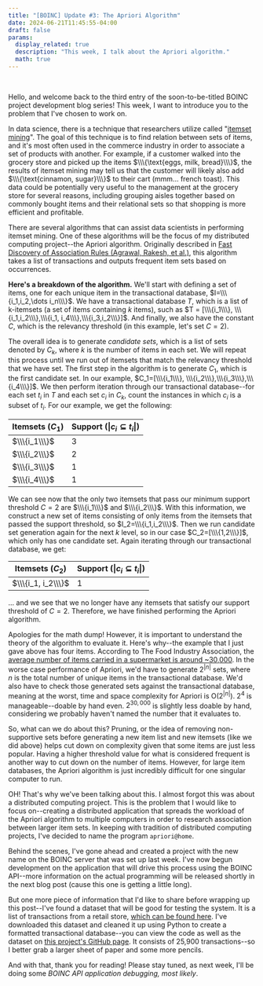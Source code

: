 ```yaml
---
title: "[BOINC] Update #3: The Apriori Algorithm"
date: 2024-06-21T11:45:55-04:00
draft: false
params:
  display_related: true
  description: "This week, I talk about the Apriori algorithm."
  math: true
---
```


<br>

Hello, and welcome back to the third entry of the soon-to-be-titled BOINC project development blog series! This week, I want to introduce you to the problem that I've chosen to work on.

In data science, there is a technique that researchers utilize called "[itemset mining](https://en.wikipedia.org/wiki/Sequential_pattern_mining#Itemset_mining)". The goal of this technique is to find relation between sets of items, and it's most often used in the commerce industry in order to associate a set of products with another. For example, if a customer walked into the grocery store and picked up the items $\\\{\text{eggs, milk, bread}\\\}$, the results of itemset mining may tell us that the customer will likely also add $\\\{\text{cinnamon, sugar}\\\}$ to their cart (mmm... french toast). This data could be potentially very useful to the management at the grocery store for several reasons, including grouping aisles together based on commonly bought items and their relational sets so that shopping is more efficient and profitable.

There are several algorithms that can assist data scientists in performing itemset mining. One of these algorithms will be the focus of my distributed computing project--the Apriori algorithm. Originally described in [Fast Discovery of Association Rules (Agrawal, Rakesh, et al.)](https://www.cs.bme.hu/~marti/adatbanya/apriori_hashtree.pdf), this algorithm takes a list of transactions and outputs frequent item sets based on occurrences.

**Here's a breakdown of the algorithm.** We'll start with defining a set of items, one for each unique item in the transactional database, $I=\\\{i_1,i_2,\dots i_n\\\}$. We have a transactional database $T$, which is a list of k-itemsets (a set of items containing $k$ items), such as $T = [\\\{i_1\\\}, \\\{i_1,i_2\\\},\\\{i_1, i_4\\\},\\\{i_3,i_2\\\}]$. And finally, we also have the constant $C$, which is the relevancy threshold (in this example, let's set $C=2$).

The overall idea is to generate _candidate sets_, which is a list of sets denoted by $C_k$, where $k$ is the number of items in each set. We will repeat this process until we run out of itemsets that match the relevancy threshold that we have set. The first step in the algorithm is to generate $C_1$, which is the first candidate set. In our example, $C_1=[\\\{i_1\\\}, \\\{i_2\\\},\\\{i_3\\\},\\\{i_4\\\}]$. We then perform iteration through our transactional database--for each set $t_i$ in $T$ and each set $c_i$ in $C_k$, count the instances in which $c_i$ is a subset of $t_i$. For our example, we get the following:

| Itemsets ($C_1$) | Support ($\vert c_i \subseteq t_i\vert$) |
| ---------------- | ---------------------------------------- |
| $\\\{i_1\\\}$    | 3                                        |
| $\\\{i_2\\\}$    | 2                                        |
| $\\\{i_3\\\}$    | 1                                        |
| $\\\{i_4\\\}$    | 1                                        |

We can see now that the only two itemsets that pass our minimum support threshold $C=2$ are $\\\{i_1\\\}$ and $\\\{i_2\\\}$. With this information, we construct a new set of items consisting of only items from the itemsets that passed the support threshold, so $I_2=\\\{i_1,i_2\\\}$. Then we run candidate set generation again for the next $k$ level, so in our case $C_2=[\\\{1,2\\\}]$, which only has one candidate set. Again iterating through our transactional database, we get:

| Itemsets ($C_2$)   | Support ($\vert c_i \subseteq t_i\vert$) |
| ------------------ | ---------------------------------------- |
| $\\\{i_1, i_2\\\}$ | 1                                        |

... and we see that we no longer have any itemsets that satisfy our support threshold of $C=2$. Therefore, we have finished performing the Apriori algorithm.

Apologies for the math dump! However, it is important to understand the theory of the algorithm to evaluate it. Here's why--the example that I just gave above has four items. According to The Food Industry Association, the [average number of items carried in a supermarket is around ~30,000](https://www.fmi.org/our-research/food-industry-facts). In the worse case performance of Apriori, we'd have to generate $2^{|n|}$ sets, where $n$ is the total number of unique items in the transactional database. We'd also have to check those generated sets against the transactional database, meaning at the worst, time and space complexity for Apriori is $\text{O}(2^{|n|}).$ $2^4$ is manageable--doable by hand even. $2^{30,000}$ is slightly less doable by hand, considering we probably haven't named the number that it evaluates to.

So, what can we do about this? Pruning, or the idea of removing non-supportive sets before generating a new item list and new itemsets (like we did above) helps cut down on complexity given that some items are just less popular. Having a higher threshold value for what is considered frequent is another way to cut down on the number of items. However, for large item databases, the Apriori algorithm is just incredibly difficult for one singular computer to run.

OH! That's why we've been talking about this. I almost forgot this was about a distributed computing project. This is the problem that I would like to focus on--creating a distributed application that spreads the workload of the Apriori algorithm to multiple computers in order to research association between larger item sets. In keeping with tradition of distributed computing projects, I've decided to name the program `apriori@home`.

Behind the scenes, I've gone ahead and created a project with the new name on the BOINC server that was set up last week. I've now begun development on the application that will drive this process using the BOINC API--more information on the actual programming will be released shortly in the next blog post (cause this one is getting a little long).

But one more piece of information that I'd like to share before wrapping up this post--I've found a dataset that will be good for testing the system. It is a list of transactions from a retail store, [which can be found here](https://archive.ics.uci.edu/dataset/352/online+retail). I've downloaded this dataset and cleaned it up using Python to create a formatted transactional database--you can view the code as well as the dataset on [this project's GitHub page](https://github.com/jack-margeson/boinc). It consists of 25,900 transactions--so I better grab a larger sheet of paper and some more pencils.

And with that, thank you for reading! Please stay tuned, as next week, I'll be doing some
_BOINC API application debugging, most likely_.
